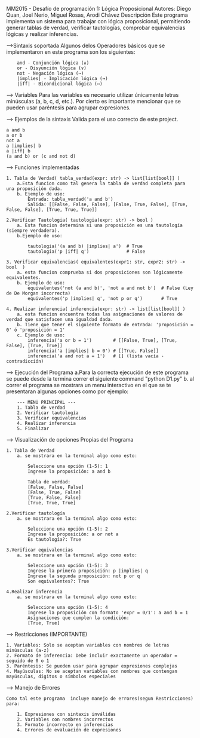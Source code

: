 MM2015 - Desafío de programación 1: Lógica Proposicional
Autores: Diego Quan, Joel Nerio, Miguel Rosas, Arodi Chávez
Descripción
Este programa implementa un sistema para trabajar con lógica proposicional, permitiendo generar tablas de verdad, verificar tautologías, comprobar equivalencias lógicas y realizar inferencias.

-->Sintaxis soportada
    Algunos delos Operadores básicos que se implementaron en este programa son los siguientes:

        and - Conjunción lógica (∧)
        or - Disyunción lógica (∨)
        not - Negación lógica (¬)
        |implies| - Implicación lógica (→)
        |iff| - Bicondicional lógica (↔)


--> Variables
    Para las variables es necesario utilizar únicamente letras minúsculas (a, b, c, d, etc.).
    Por cierto es importante mencionar que se pueden usar paréntesis para agrupar expresiones.


--> Ejemplos de la sintaxis Valida para el uso correcto de este project.

    a and b
    a or b
    not a
    a |implies| b
    a |iff| b
    (a and b) or (c and not d)


--> Funciones implementadas

    1. Tabla de Verdad( tabla_verdad(expr: str) -> list[list[bool]] )
        a.Esta funcion como tal genera la tabla de verdad completa para una proposición dada.
        b. Ejemplo de uso: 
            Entrada: tabla_verdad('a and b')
            Salida: [[False, False, False], [False, True, False], [True, False, False], [True, True, True]]
    
    2.Verificar Tautologia( tautologia(expr: str) -> bool )
        a. Esta funcion determina si una proposición es una tautología (siempre verdadera).
        b.Ejemplo de uso:

            tautologia('(a and b) |implies| a')  # True
            tautologia('p |iff| q')              # False

    3. Verificar equivalencias( equivalentes(expr1: str, expr2: str) -> bool  )
        a. esta funcion comprueba si dos proposiciones son lógicamente equivalentes.
        b. Ejemplo de uso:
            equivalentes('not (a and b)', 'not a and not b')  # False (Ley de De Morgan incorrecta)
            equivalentes('p |implies| q', 'not p or q')       # True

    4. Realizar inferencia( inferencia(expr: str) -> list[list[bool]] )
        a. esta funcion encuentra todas las asignaciones de valores de verdad que satisfacen una igualdad dada.
        b. Tiene que tener el siguiente formato de entrada: 'proposición = 0' ó 'proposición = 1'
        c. Ejemplo de uso: 
            inferencia('a or b = 1')        # [[False, True], [True, False], [True, True]]
            inferencia('a |implies| b = 0') # [[True, False]]
            inferencia('a and not a = 1')   # [] (lista vacía - contradicción)




--> Ejecución del Programa
    a.Para la correcta ejecución de este programa se puede desde la termina correr el siguiente command "python D1.py"
    b. al correr el programa se mostrara un menu interactivo en el que se te presentaran algunas opciones como por ejemplo:

        --- MENÚ PRINCIPAL ---
        1. Tabla de verdad
        2. Verificar tautología  
        3. Verificar equivalencias
        4. Realizar inferencia
        5. Finalizar

--> Visualización de opciones Propias del Programa 

    1. Tabla de Verdad
        a. se mostrara en la terminal algo como esto:

            Seleccione una opción (1-5): 1
            Ingrese la proposición: a and b

            Tabla de verdad:
            [False, False, False]
            [False, True, False]
            [True, False, False]
            [True, True, True]
    
    2.Verificar tautología
        a. se mostrara en la terminal algo como esto:

            Seleccione una opción (1-5): 2
            Ingrese la proposición: a or not a
            Es tautología?: True

    3.Verificar equivalencias
        a. se mostrara en la terminal algo como esto:

            Seleccione una opción (1-5): 3
            Ingrese la primera proposición: p |implies| q
            Ingrese la segunda proposición: not p or q
            Son equivalentes?: True

    4.Realizar inferencia
        a. se mostrara en la terminal algo como esto:

            Seleccione una opción (1-5): 4
            Ingrese la proposición con formato 'expr = 0/1': a and b = 1
            Asignaciones que cumplen la condición:
            [True, True]


--> Restricciones (IMPORTANTE)

    1. Variables: Solo se aceptan variables con nombres de letras minúsculas (a-z)
    2. Formato de inferencia: Debe incluir exactamente un operador = seguido de 0 o 1
    3. Paréntesis: Se pueden usar para agrupar expresiones complejas
    4. Mayúsculas: No se aceptan variables con nombres que contengan mayúsculas, dígitos o símbolos especiales



--> Manejo de Errores

    Como tal este programa  incluye manejo de errores(segun Restricciones) para:

        1. Expresiones con sintaxis inválidas
        2. Variables con nombres incorrectos 
        3. Formato incorrecto en inferencias
        4. Errores de evaluación de expresiones